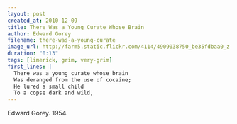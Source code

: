 ```yaml
---
layout: post
created_at: 2010-12-09
title: There Was a Young Curate Whose Brain
author: Edward Gorey
filename: there-was-a-young-curate
image_url: http://farm5.static.flickr.com/4114/4909038750_be35fdbaa0_z.jpg?zz=1
duration: "0:13"
tags: [limerick, grim, very-grim]
first_lines: |
  There was a young curate whose brain
  Was deranged from the use of cocaine;
  He lured a small child
  To a copse dark and wild,
---
```


Edward Gorey.  1954.
